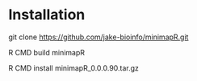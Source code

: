 # Installation
git clone https://github.com/jake-bioinfo/minimapR.git

R CMD build minimapR

R CMD install minimapR_0.0.0.90.tar.gz
